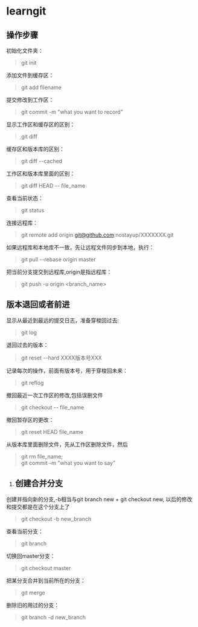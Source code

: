 # learngit

## 操作步骤
初始化文件夹：  
>git init

添加文件到缓存区：  
>git add filename

提交修改到工作区：  
>git commit -m "what you want to record"

显示工作区和缓存区的区别：  
>git diff

缓存区和版本库的区别：  
>git diff --cached

工作区和版本库里面的区别：  
>git diff HEAD -- file_name

查看当前状态：  
>git status

连接远程库：  
>git remote add origin  git@github.com:nostayup/XXXXXXX.git

如果远程库和本地库不一致，先让远程文件同步到本地，执行：  
>git pull --rebase origin master

把当前分支提交到远程库,origin是指远程库：  
>git push -u origin <branch_name>

## 版本退回或者前进  
显示从最近到最远的提交日志，准备穿梭回过去:  
>git log

退回过去的版本：  
>git reset --hard XXXX版本号XXX

记录每次的操作，前面有版本号，用于穿梭回未来：  
>git reflog

撤回最近一次工作区的修改,包括误删文件  
>git checkout -- file_name 

撤回暂存区的更改：  
>git reset HEAD file_name

从版本库里面删除文件，先从工作区删除文件，然后  
>git rm file_name;  
>git commit -m "what you want to say"

1. ## 创建合并分支  
创建并指向新的分支,-b相当与git branch new + git checkout new,
以后的修改和提交都是在这个分支上了  
> git checkout -b new_branch  

查看当前分支：  
>git branch  

切换回master分支：  
>git checkout master  

把某分支合并到当前所在的分支：  
>git merge <name>  

删除旧的用过的分支：  
>git branch -d new_branch  








